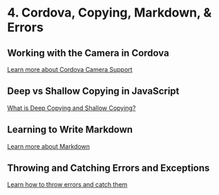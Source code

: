# 4. Cordova, Copying, Markdown, & Errors

## Working with the Camera in Cordova

[Learn more about Cordova Camera Support](./cordova-camera.md)

## Deep vs Shallow Copying in JavaScript

[What is Deep Copying and Shallow Copying?](./deep-shallow.md)

## Learning to Write Markdown

[Learn more about Markdown](./markdown.md)

## Throwing and Catching Errors and Exceptions

[Learn how to throw errors and catch them](./throw-catch.md)


